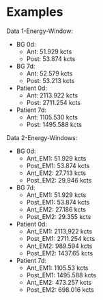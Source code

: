 # Examples
Data 1-Energy-Window:
- BG 0d:
    - Ant: 51.929 kcts
    - Post: 53.874 kcts
- BG 7d:
    - Ant: 52.579 kcts
    - Post: 53.213 kcts
- Patient 0d:
    - Ant: 2113.922 kcts
    - Post: 2711.254 kcts
- Patient 7d:
    - Ant: 1105.530 kcts
    - Post: 1495.588 kcts

Data 2-Energy-Windows:
- BG 0d:
    - Ant_EM1: 51.929 kcts
    - Post_EM1: 53.874 kcts
    - Ant_EM2: 27.713 kcts
    - Post_EM2: 29.946 kcts
- BG 7d:
    - Ant_EM1: 51.929 kcts
    - Post_EM1: 53.874 kcts
    - Ant_EM2: 27.186 kcts
    - Post_EM2: 29.355 kcts
- Patient 0d:
    - Ant_EM1: 2113,922 kcts
    - Post_EM1: 2711.254 kcts
    - Ant_EM2: 989.594 kcts
    - Post_EM2: 1437.65 kcts
- Patient 7d:
    - Ant_EM1: 1105.53 kcts
    - Post_EM1: 1495.588 kcts
    - Ant_EM2: 473.257 kcts
    - Post_EM2: 698.016 kcts